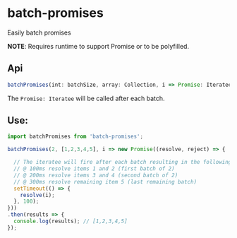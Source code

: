 # batch-promises

Easily batch promises

**NOTE**: Requires runtime to support Promise or to be polyfilled.

## Api

```js
batchPromises(int: batchSize, array: Collection, i => Promise: Iteratee)
```

The `Promise: Iteratee` will be called after each batch.

## Use:

```js
import batchPromises from 'batch-promises';

batchPromises(2, [1,2,3,4,5], i => new Promise((resolve, reject) => {

  // The iteratee will fire after each batch resulting in the following behaviour:
  // @ 100ms resolve items 1 and 2 (first batch of 2)
  // @ 200ms resolve items 3 and 4 (second batch of 2)
  // @ 300ms resolve remaining item 5 (last remaining batch)
  setTimeout(() => {
    resolve(i);
  }, 100);
}))
.then(results => {
  console.log(results); // [1,2,3,4,5]
});
```
